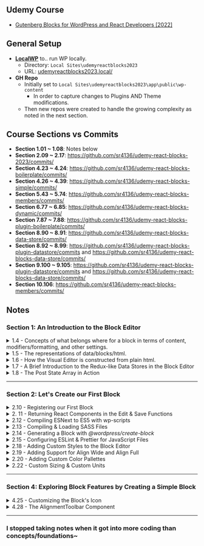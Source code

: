 ## Udemy Course
- [Gutenberg Blocks for WordPress and React Developers [2022]](https://www.udemy.com/course/gutenberg)


## General Setup

- **[LocalWP](https://localwp.com/)** to.. run WP locally. 
    - Directory: `Local Sites\udemyreactblocks2023`
    - URL: [udemyreactblocks2023.local/](udemyreactblocks2023.local)
- **GH Repo**
    - Initially set to `Local Sites\udemyreactblocks2023\app\public\wp-content`
        - In order to capture changes to Plugins AND Theme modifications.
    - Then new repos were created to handle the growing complexity as noted in the next section.

## Course Sections vs Commits
- **Section 1.01 ~ 1.08**: Notes below
- **Section 2.09 ~ 2.17**: https://github.com/sr4136/udemy-react-blocks-2023/commits/
- **Section 4.23 ~ 4.24**: https://github.com/sr4136/udemy-react-blocks-boilerplate/commits/
- **Section 4.26 ~ 4.39**: https://github.com/sr4136/udemy-react-blocks-simple/commits/
- **Section 5.43 ~ 5.74**: https://github.com/sr4136/udemy-react-blocks-members/commits/
- **Section 6.77 ~ 6.85**: https://github.com/sr4136/udemy-react-blocks-dynamic/commits/
- **Section 7.87 ~ 7.88**: https://github.com/sr4136/udemy-react-blocks-plugin-boilerplate/commits/
- **Section 8.90 ~ 8.91**: https://github.com/sr4136/udemy-react-blocks-data-store/commits/
- **Section 8.92 ~ 8.99**: https://github.com/sr4136/udemy-react-blocks-plugin-datastore/commits and https://github.com/sr4136/udemy-react-blocks-data-store/commits/
- **Section 9.100 ~ 9.105**: https://github.com/sr4136/udemy-react-blocks-plugin-datastore/commits and https://github.com/sr4136/udemy-react-blocks-data-store/commits/
- **Section 10.106**: https://github.com/sr4136/udemy-react-blocks-members/commits/

## Notes

### Section 1: An Introduction to the Block Editor
<details><summary>1.4 - Concepts of what belongs where for a block in terms of content, modifiers/formatting, and other settings.</summary>

**https://www.udemy.com/course/gutenberg/learn/lecture/27108642**  
- All represented content should be present in the content area. <img src="https://user-images.githubusercontent.com/4681620/184422025-27e3b68d-e8b0-41db-a093-138ae0aa3b5a.png" align="right" width="300px" />
- The toolbar is for block & element level formatting & choices.
- Sidebar is for *advanced* settings, formatting, etc-- not anything *required*.
</details>

<details><summary>1.5 - The representations of data/blocks/html.</summary>

**https://www.udemy.com/course/gutenberg/learn/lecture/27108846**
- #1 Editor Code View - the HTML that the blocks produce. **SAVE Representation** (Same ac #3)
- #2 Editor Visual View - the React Components (Complex) responsible for producing the HTMl. **EDIT Representation**
- #3 Frontend - the HTML that the blocks produce. **SAVE Representation** (Same as #1)

<img src="https://user-images.githubusercontent.com/4681620/184428005-b28c4dbb-2705-4335-b315-3c4d2fde163a.png">
    
- React component (Complex) contains lots of data: what it should look like, what the toolbar and settings should contain.
- The PLAIN HTML is what is saved to the database & what gets called with the post's content().
    - It's the React Component that takes that saved HTML and makes it editable again within its own context.
</details>

<details><summary>1.6 - How the Visual Editor is constructed from plain html.</summary>

**https://www.udemy.com/course/gutenberg/learn/lecture/27108860**
![firefox_dyIRcdjqEh](https://user-images.githubusercontent.com/4681620/184430652-62857eb8-6bf1-43ff-ad06-7919f0f86aa7.png)
</details>

<details><summary>1.7 - A Brief Introduction to the Redux-like Data Stores in the Block Editor</summary>
    
**https://www.udemy.com/course/gutenberg/learn/lecture/27108866**
Use `wp.data` to find the available data for the site.
- `wp.data.select("core/edit-post")` returns the data about the post editor.
    - Picking one of those like "isEditorSidebarOpened" can be directly ran to retrieve the exact value, as  `wp.data.select("core/edit-post").isEditorSidebarOpened()`
    - ![firefox_8eZ5rlnOhg](https://user-images.githubusercontent.com/4681620/184432136-04a894e7-6358-42b7-93d5-dc5fd45651a7.png)
- Instead of `select`, `dispatch` can be used to run actions.
    -  `wp.data.dispatch("core/edit-post").openGeneralSidebar("edit-post/block")` will open the sidebar to the Block tab.
-  `wp.data.select("core")` will contain general info: sitewide authors, taxonomies, menus, site options, etc.
-  `wp.data.select("core/blocks").getBlockTypes()` will get all registered blocks for the site.
-  `wp.data.select("core/editor")` will contain info about the currently editing post.
    - `wp.data.select("core/editor").getBlocks()` is the **Post State Array** as in [1.6 above](https://user-images.githubusercontent.com/4681620/184430652-62857eb8-6bf1-43ff-ad06-7919f0f86aa7.png)

- <img src="https://user-images.githubusercontent.com/4681620/223177938-b21cd28d-f1b1-4ac1-b746-a307b31545bf.png" align="right" width="300px" /> Since the html blocks and comments are what is used to store ALL of the info about a block-- and then parsed for React/editing: when we create blocks, we define how to store/retrieve that data. Some of it is in the attributes comment, while the rest is extracted from the html. Ex:
    - > get the image url from the `<img>` tag's `src` attribute.
    - > get the image's caption from the content of the `<figcaption>` element.
</details>

<details><summary>1.8 - The Post State Array in Action</summary>

**https://www.udemy.com/course/gutenberg/learn/lecture/27108870**

- Parse: HTML -> Blocks.
- Serialize: Blocks -> HTML.
    
- We can use take the post's stored content (`wp.data.select("core/editor").getEditedPostContent()`) and pass it into `wp.blocks.parse()` in order to generate the **Post State Array** as in [1.6 above](https://user-images.githubusercontent.com/4681620/184430652-62857eb8-6bf1-43ff-ad06-7919f0f86aa7.png).
    - This will MATCH what is produced by `wp.data.select("core/editor").getBlocks()`
    
 - Note: the word for the HTML comments that define a block are called `delimiters`   
    - Inside a delimeter lives the HTML.
    - These also contain an **object** with ID & other attributes.
    
- The PARSER is what defines how to extract the attributes from the object *AND* the HTML content. 

- `wp.blocks.serialize()` will take the Post State Array (or individual block objects) and turn them into 
    
- More from the [WP Docs](https://developer.wordpress.org/block-editor/explanations/architecture/data-flow/#serialization-and-parsing)
<img src="https://docs.google.com/drawings/d/1iuownt5etcih7rMMvPvh0Mny8zUA1Z28saxjxaWmfJ0/pub?w=1234&h=453">
</details>

---
    
### Section 2: Let's Create our First Block

<details><summary>2.10 - Registering our First Block</summary>

- Plugin / plugin-entry-point.php file.
    - `first-block/first-block.php`
    - Registers our block type using `register_block_type_from_metadata()`, which picks up on the `block.json` file we created with our block config.
    - uses `index.asset.php` which registers "wp-blocks" as an asset-- in a similar way that registering a dependancy via `wp_enqueue` works.
    - More on `register_block_type_from_metadata()` and `index.asset.php` at the WP Docs on [Dependency Management](https://developer.wordpress.org/block-editor/how-to-guides/javascript/js-build-setup/#dependency-management)
</details>

<details><summary>2. 11 - Returning React Components in the Edit & Save Functions</summary>

- [React without JSX](https://reactjs.org/docs/react-without-jsx.html)
- [WordPress Element](https://developer.wordpress.org/block-editor/reference-guides/packages/packages-element/) provides an abstraction layer on top of React.
    - Think of it as "jQuery~ifying" React. Standard abstraction layer regardless of how React changes beneath the hood. It omits "features with uncertain futures". And also ensures compatabilities between versions.
    - 'wp-element' must be registered as a dependancy in order to use.
    - So then we can use it to create elements:
        - ```
            var createElement = wp.element.createElement;
            return createElement( "p", null, "Edit" );
          ```
</details>


<details><summary>2.12 - Compiling ESNext to ES5 with wp-scripts</summary>

- Instead of `createElement`, we're going to use ESNext and a compiler.
- We'll need to install 
- `npm init` to initialize a new `package.json`.
    - `npm install @wordpress/scripts --save-dev` for the WP Scripts.
    - `npm install @wordpress/blocks` so we can remove `var registerBlockType   = wp.blocks.registerBlockType;` and use `import { registerBlockType } from "@wordpress/blocks";` instead.
- Now, we can remove the `script.js` and `index.asset.php` in the root, as these will be auto-generated into the "build" directory upon running `npx wp-scripts build`.
    - Also update `block.json` to swap to the new `editorScript` location inside of the "build" directory.
- To watch the files for changes, instead of `npx wp-scripts build`, we can use `npx wp-scripts start`
- Edit package.json. Add to "scripts" to add shortcuts:
    - ```
      "scripts": {
        "test": "echo \"Error: no test specified\" && exit 1",
        "build": "wp-scripts build",
        "start": "wp-scripts start"
      }
      ```
    - `npx wp-scripts build` -> `npm run build`
    - `npx wp-scripts start` -> `npm run start`
- Because we use `import { registerBlockType } from "@wordpress/blocks";` within our block's `index.js`, upon inspecting `build/index.js`, it essentially comments out everything under the assumption that the global `wp` variable will be available in the browser. ~"It doesn't bundle it, but references it."
</details>


<details><summary>2.13 - Compiling & Loading SASS Files</summary>

- in `block.json`, you can pass a `style` param to load css in frontend AND editor.
    - and/or you can pass an `editorStyle` param that will load css in just the editor.
- Start getting "core" block properties: classes, attributes etc.
    - `npm install @wordpress/block-editor`
    - add `import { useBlockProps } from "@wordpress/block-editor";` to `block.json`
    - use it within the edit/save functions: `const blockProps = useBlockProps();`
        - spread the variable within the block's output: `return <p {...blockProps}>Edit (w/ JSX)</p>`
        - for the save, we only need to FRONTEND props, so `const blockProps = useBlockProps.save();`
- Add a new file in `src`, `style.scss`. wp-scripts will automatically compile this into `build/style-index.css`.
    - Edit `block.json` to include CSS:
        - `"style": "file:./build/style-index.css",` Adds styles to the frontend and backend.
- For the **Editor-only** style, add a file to `src`, `editor.scss`. wp-scripts will automatically compile this into `build/index.css`.
    - Edit `block.json` to include CSS:
        - `"editorStyle": "file:./build/index.css",` Adds styles to JUST the backend.

---

Finally, move edit/save functions & sass into respective files. Export those functions in the files. Import them in the main `index.js`. 
 - Ex at [this commit](https://github.com/sr4136/udemy-react-blocks-2022/commit/a8be723546e559de571ff49abd5fa42bc5f90aca?diff=split)
</details>

<details><summary>2.14 - Generating a Block with <em>@wordpress/create-block</em></summary>

### Major Shift
Now that we know the behind-the-scenes, we can automate most of this with `wp-create-block`.
- In the `plugins` dir, run `npx @wordpress/create-block boilerplate` 

</details>


<details><summary>2.15 - Configuring ESLint & Prettier for JavaScript Files</summary>
    
- Install WP standards for eslint/prettier. Configure them with `.eslintrc` and `package.json`.
    - `npm install @wordpress/eslint-plugin --save-dev`
    - `npm install eslint-config-prettier --save-dev`
    
</details>

<details><summary>2.18 - Adding Custom Styles to the Block Editor</summary>
    
- `add_theme_support( "editor-styles" )` along with `add_editor_style( "style-editor.css" )` (or any other stylesheet) in order to load css for ONLY the backend block editor.
    - Adding styles to the `body` tag will get auto-transformed to the block editor's wrapper, which happens to be `.editor-styles wrapper`.
        - `body { background-color: #ff0000; }` will become `.editor-styles-wrapper { background-color: #ff0000; }`
    - Additional assumptions and transforms happen, for example:
        - `.wp-block { max-width: 800px }` will become `.editor-styles-wrapper .wp-block { max-width: 800px }`
- `add_theme_support( "responsive-embeds" )` to make embeds, like YT videos.. responsive.
    
</details>
    
    
<details><summary>2.19 - Adding Support for Align Wide and Align Full</summary>
    
- `add_theme_support( "align-wide" );` and `add_theme_support( "align-full" );` to get more alignment options for blocks that support it.
- Some extra theme CSS would be required to make these look right, especially at certain breakpoints.
    
</details>
    
<details><summary>2.20 - Adding Custom Color Pallettes</summary>
    
- [`add_theme_support( "editor-color-palette" );`](https://developer.wordpress.org/block-editor/how-to-guides/themes/theme-support/#block-color-palettes) will override the default color pallette with the supplied one.
    - There are [ways](https://wordpress.stackexchange.com/questions/357851/add-colors-to-existing-color-palette-without-replacing-it) to append to the default color palette as well. 
    - Corresponding CSS must be added for the frontend color classes.
    - To remove the "custom color" (color picker) option from the pallette, you have to ADD theme support
        - `add_theme_support( "disable-custom-colors" );`
    
- Similar overrides can be done for the gradients with modifying theme suppor for `editor-gradient-presets`.
</details>    

<details><summary>2.22 - Custom Sizing & Custom Units</summary>
    
- adding theme support for `custom-spacing` enables padding/margin controls for blocks that support it
    - ...as well as other dimensions like min-height for covor blocks.

</details>
    
---

### Section 4: Exploring Block Features by Creating a Simple Block
    
<details><summary>4.25 - Customizing the Block's Icon</summary>

- Instead of defining the block's icon with a dashicon in `block.json`, we can define it in via `index.js` as a dashicon-- as well as background/foreground colors or pass in an SVG.
    - in `registerBlockType()`:

        ```
		icon: {
		    src: 'text-page',
		    background: '#ff0000',
		    foreground: '#ffffff',
		},
        ```

        ```
		icon: (
		    <svg viewBox="0 0 100 100" xmlns="http://www.w3.org/2000/svg">
			<circle cx="50" cy="50" r="50" />
		    </svg>
		),
        ```
    - And still can use bg/fg:

        ```
		icon: {
		    src: (
			<svg viewBox="0 0 100 100" xmlns="http://www.w3.org/2000/svg">
			    <circle cx="50" cy="50" r="50" />
			</svg>
		    ),
		    background: '#00ff00',
		    foreground: '#ffffff',
		},
        ```
	
</details>

	
<details><summary>4.28 - The AlignmentToolbar Component</summary>
 
- Separate out the onchange functions: https://github.com/sr4136/udemy-react-blocks-simple/blob/4768e7b67343e8bc1be042bb33db7f57cb0c873a/src/edit.js#L27-L33
- Add additional classes to components using `useBlockProps`: https://github.com/sr4136/udemy-react-blocks-simple/blob/4768e7b67343e8bc1be042bb33db7f57cb0c873a/src/edit.js#L49

</details>


---

### I stopped taking notes when it got into more coding than concepts/foundations~
